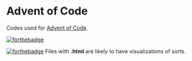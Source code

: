 # Advent of Code

Codes used for [Advent of Code](http://adventofcode.com/ "Advent of Code"). 

[![forthebadge](https://forthebadge.com/images/badges/made-with-javascript.svg)](https://forthebadge.com)

[![forthebadge](https://forthebadge.com/images/badges/uses-html.svg)](https://forthebadge.com) Files with **.html** are likely to have visualizations of sorts.
